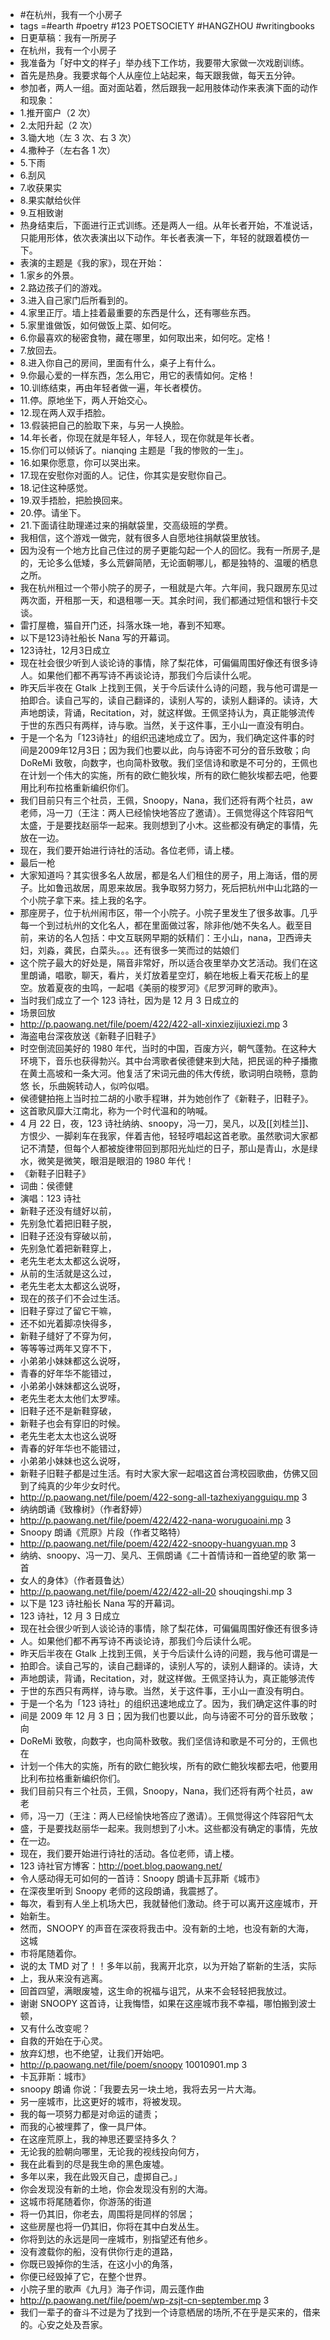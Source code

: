 - #在杭州，我有一个小房子
- tags =#earth #poetry #123 POETSOCIETY #HANGZHOU #writingbooks
- 日更草稿：我有一所房子
- 在杭州，我有一个小房子
- 我准备为「好中文的样子」举办线下工作坊，我要带大家做一次戏剧训练。
- 首先是热身。我要求每个人从座位上站起来，每天跟我做，每天五分钟。
- 参加者，两人一组。面对面站着，然后跟我一起用肢体动作来表演下面的动作和现象：
- 1.推开窗户（2 次）
- 2.太阳升起（2 次）
- 3.锄大地（左 3 次、右 3 次）
- 4.撒种子（左右各 1 次）
- 5.下雨
- 6.刮风
- 7.收获果实
- 8.果实献给伙伴
- 9.互相致谢
- 热身结束后，下面进行正式训练。还是两人一组。从年长者开始，不准说话，只能用形体，依次表演出以下动作。年长者表演一下，年轻的就跟着模仿一下。
- 表演的主题是《我的家》，现在开始：
- 1.家乡的外景。
- 2.路边孩子们的游戏。
- 3.进入自己家门后所看到的。
- 4.家里正厅。墙上挂着最重要的东西是什么，还有哪些东西。
- 5.家里谁做饭，如何做饭上菜、如何吃。
- 6.你最喜欢的秘密食物，藏在哪里，如何取出来，如何吃。定格！
- 7.放回去。
- 8.进入你自己的房间，里面有什么，桌子上有什么。
- 9.你最心爱的一样东西，怎么用它，用它的表情如何。定格！
- 10.训练结束，再由年轻者做一遍，年长者模仿。
- 11.停。原地坐下，两人开始交心。
- 12.现在两人双手捂脸。
- 13.假装把自己的脸取下来，与另一人换脸。
- 14.年长者，你现在就是年轻人，年轻人，现在你就是年长者。
- 15.你们可以倾诉了。nianqing 主题是「我的惨败的一生」。
- 16.如果你愿意，你可以哭出来。
- 17.现在安慰你对面的人。记住，你其实是安慰你自己。
- 18.记住这种感觉。
- 19.双手捂脸，把脸换回来。
- 20.停。请坐下。
- 21.下面请往助理递过来的捐献袋里，交高级班的学费。
- 我相信，这个游戏一做完，就有很多人自愿地往捐献袋里放钱。
- 因为没有一个地方比自己住过的房子更能勾起一个人的回忆。我有一所房子,是的，无论多么低矮，多么荒僻简陋，无论面朝哪儿，都是独特的、温暖的栖息之所。
- 我在杭州租过一个带小院子的房子，一租就是六年。六年间，我只跟房东见过两次面，开租那一天，和退租哪一天。其余时间，我们都通过短信和银行卡交谈。
- 雷打屋檐，猫自开门还，抖落水珠一地，春到不知寒。
- 以下是123诗社船长 Nana 写的开幕词。
- 123诗社，12月3日成立
- 现在社会很少听到人谈论诗的事情，除了梨花体，可偏偏周围好像还有很多诗人。如果他们都不再写诗不再谈论诗，那我们今后读什么呢。
- 昨天后半夜在 Gtalk 上找到王佩，关于今后读什么诗的问题，我与他可谓是一拍即合。读自己写的，读自己翻译的，读别人写的，读别人翻译的。读诗，大声地朗读，背诵，Recitation，对，就这样做。王佩坚持认为，真正能够流传于世的东西只有两样，诗与歌。当然，关于这件事，王小山一直没有明白。
- 于是一个名为「123诗社」的组织迅速地成立了。因为，我们确定这件事的时间是2009年12月3日；因为我们也要以此，向与诗密不可分的音乐致敬；向 DoReMi 致敬，向数字，也向简朴致敬。我们坚信诗和歌是不可分的，王佩也在计划一个伟大的实施，所有的欧仁鲍狄埃，所有的欧仁鲍狄埃都去吧，他要用比利布拉格重新编织你们。
- 我们目前只有三个社员，王佩，Snoopy，Nana，我们还将有两个社员，aw 老师，冯一刀（王注：两人已经愉快地答应了邀请）。王佩觉得这个阵容阳气太盛，于是要找赵丽华一起来。我则想到了小木。这些都没有确定的事情，先放在一边。
- 现在，我们要开始进行诗社的活动。各位老师，请上楼。
- 最后一枪
- 大家知道吗？其实很多名人故居，都是名人们租住的房子，用上海话，借的房子。比如鲁迅故居，周恩来故居。我争取努力努力，死后把杭州中山北路的一个小院子拿下来。挂上我的名字。
- 那座房子，位于杭州闹市区，带一个小院子。小院子里发生了很多故事。几乎每一个到过杭州的文化名人，都在里面做过客，除非他/她不失名人。截至目前，来访的名人包括：中文互联网早期的妖精们：王小山，nana，卫西谛夫妇，刘淼，龚民，白菜头。。。还有很多一笑而过的姑娘们
- 这个院子最大的好处是，隔音非常好，所以适合夜里举办文艺活动。我们在这里朗诵，唱歌，聊天，看片，关灯放着星空灯，躺在地板上看天花板上的星空。放着夏夜的虫鸣，一起唱《美丽的梭罗河》《尼罗河畔的歌声》。
- 当时我们成立了一个 123 诗社，因为是 12 月 3 日成立的
- 场景回放
- http://p.paowang.net/file/poem/422/422-all-xinxiezijiuxiezi.mp 3
- 海盗电台深夜放送《新鞋子旧鞋子》
- 时空倒流回美好的 1980 年代，当时的中国，百废方兴，朝气蓬勃。在这种大环境下，音乐也获得勃兴。其中台湾歌者侯德健来到大陆，把民谣的种子播撒在黄土高坡和一条大河。他复活了宋词元曲的伟大传统，歌词明白晓畅，意韵悠 长，乐曲婉转动人，似吟似唱。
- 侯德健拍拖上当时拉二胡的小歌手程琳，并为她创作了《新鞋子，旧鞋子》。
- 这首歌风靡大江南北，称为一个时代温和的呐喊。
- 4 月 22 日，夜，123 诗社纳纳、snoopy，冯一刀，吴凡，以及[[刘桂兰]]、方恨少、一脚刹车在我家，伴着吉他，轻轻哼唱起这首老歌。虽然歌词大家都记不清楚，但每个人都被旋律带回到那阳光灿烂的日子，那山是青山，水是绿水，微笑是微笑，眼泪是眼泪的 1980 年代！
- 《新鞋子旧鞋子》
- 词曲：侯德健
- 演唱：123 诗社
- 新鞋子还没有缝好以前，
- 先别急忙着把旧鞋子脱，
- 旧鞋子还没有穿破以前，
- 先别急忙着把新鞋穿上，
- 老先生老太太都这么说呀，
- 从前的生活就是这么过，
- 老先生老太太都这么说呀，
- 现在的孩子们不会过生活。
- 旧鞋子穿过了留它干嘛，
- 还不如光着脚凉快得多，
- 新鞋子缝好了不穿为何，
- 等等等过两年又穿不下，
- 小弟弟小妹妹都这么说呀，
- 青春的好年华不能错过，
- 小弟弟小妹妹都这么说呀，
- 老先生老太太他们太罗嗦。
- 旧鞋子还不是新鞋穿破，
- 新鞋子也会有穿旧的时候。
- 老先生老太太也这么说呀
- 青春的好年华也不能错过，
- 小弟弟小妹妹也这么说呀，
- 新鞋子旧鞋子都是过生活。有时大家大家一起唱这首台湾校园歌曲，仿佛又回到了纯真的少年少女时代。
- http://p.paowang.net/file/poem/422-song-all-tazhexiyangguiqu.mp 3
- 纳纳朗诵《致橡树》（作者舒婷）
- http://p.paowang.net/file/poem/422/422-nana-woruguoaini.mp 3
- Snoopy 朗诵《荒原》片段（作者艾略特）
- http://p.paowang.net/file/poem/422/422-snoopy-huangyuan.mp 3
- 纳纳、snoopy、冯一刀、吴凡、王佩朗诵《二十首情诗和一首绝望的歌 第一首
- 女人的身体》（作者聂鲁达）
- http://p.paowang.net/file/poem/422/422-all-20 shouqingshi.mp 3
- 以下是 123 诗社船长 Nana 写的开幕词。
- 123 诗社，12 月 3 日成立
- 现在社会很少听到人谈论诗的事情，除了梨花体，可偏偏周围好像还有很多诗
- 人。如果他们都不再写诗不再谈论诗，那我们今后读什么呢。
- 昨天后半夜在 Gtalk 上找到王佩，关于今后读什么诗的问题，我与他可谓是一
- 拍即合。读自己写的，读自己翻译的，读别人写的，读别人翻译的。读诗，大
- 声地朗读，背诵，Recitation，对，就这样做。王佩坚持认为，真正能够流传
- 于世的东西只有两样，诗与歌。当然，关于这件事，王小山一直没有明白。
- 于是一个名为「123 诗社」的组织迅速地成立了。因为，我们确定这件事的时
- 间是 2009 年 12 月 3 日；因为我们也要以此，向与诗密不可分的音乐致敬；向
- DoReMi 致敬，向数字，也向简朴致敬。我们坚信诗和歌是不可分的，王佩也在
- 计划一个伟大的实施，所有的欧仁鲍狄埃，所有的欧仁鲍狄埃都去吧，他要用 比利布拉格重新编织你们。
- 我们目前只有三个社员，王佩，Snoopy，Nana，我们还将有两个社员，aw 老
- 师，冯一刀（王注：两人已经愉快地答应了邀请）。王佩觉得这个阵容阳气太
- 盛，于是要找赵丽华一起来。我则想到了小木。这些都没有确定的事情，先放
- 在一边。
- 现在，我们要开始进行诗社的活动。各位老师，请上楼。
- 123 诗社官方博客：http://poet.blog.paowang.net/
- 令人感动得无可如何的一首诗：Snoopy 朗诵卡瓦菲斯《城市》
- 在深夜里听到 Snoopy 老师的这段朗诵，我震撼了。
- 每次，看到有人坐上机场大巴，我就替他们激动。终于可以离开这座城市，开
- 始新生。
- 然而，SNOOPY 的声音在深夜将我击中。没有新的土地，也没有新的大海，这城
- 市将尾随着你。
- 说的太 TMD 对了！！多年以前，我离开北京，以为开始了崭新的生活，实际
- 上，我从来没有逃离。
- 回首四望，满眼废墟，这生命的祝福与诅咒，从来不会轻轻把我放过。
- 谢谢 SNOOPY 这首诗，让我悔悟，如果在这座城市我不幸福，哪怕搬到波士顿，
- 又有什么改变呢？
- 自救的开始在于心灵。
- 放弃幻想，也不绝望，让我们开始吧。
- http://p.paowang.net/file/poem/snoopy 10010901.mp 3
- 卡瓦菲斯：城市》
- snoopy 朗诵 你说：「我要去另一块土地，我将去另一片大海。
- 另一座城市，比这更好的城市，将被发现。
- 我的每一项努力都是对命运的谴责；
- 而我的心被埋葬了，像一具尸体。
- 在这座荒原上，我的神思还要坚持多久？
- 无论我的脸朝向哪里，无论我的视线投向何方，
- 我在此看到的尽是我生命的黑色废墟。
- 多年以来，我在此毁灭自己，虚掷自己。」
- 你会发现没有新的土地，你会发现没有别的大海。
- 这城市将尾随着你，你游荡的街道
- 将一仍其旧，你老去，周围将是同样的邻居；
- 这些房屋也将一仍其旧，你将在其中白发丛生。
- 你将到达的永远是同一座城市，别指望还有他乡。
- 没有渡载你的船，没有供你行走的道路，
- 你既已毁掉你的生活，在这小小的角落，
- 你便已经毁掉了它，在整个世界。
- 小院子里的歌声《九月》海子作词，周云蓬作曲
- http://p.paowang.net/file/poem/wp-zsjt-cn-september.mp 3
- 我们一辈子的奋斗不过是为了找到一个诗意栖居的场所,不在乎是买来的，借来的。心安之处及吾家。
